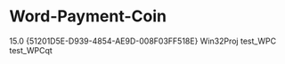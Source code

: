 # Word-Payment-Coin
  <VCProjectVersion>15.0</VCProjectVersion>
    <ProjectGuid>{51201D5E-D939-4854-AE9D-008F03FF518E}</ProjectGuid>
    <Keyword>Win32Proj</Keyword>
    <RootNamespace>test_WPC</RootNamespace>
    <RootNamespace>test_WPCqt</RootNamespace>
  </PropertyGroup>
  <Import Project="$(VCTargetsPath)\Microsoft.Cpp.Default.props" />
  <PropertyGroup Condition="'$(Configuration)|$(Platform)'=='Debug|Win32'" Label="Configuration">
